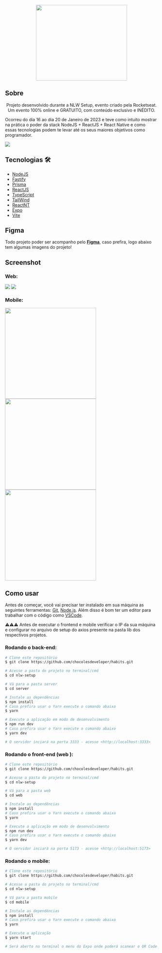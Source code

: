 <p align="center">
  <img src="https://raw.githubusercontent.com/chocolesdeveloper/habits/2e3b9b7d5cc440c8e87498f133e014f94d8a35bd/web/src/assets/logo.svg" width="300" height="250" />  
</p>

## Sobre

<p align="center">
  Projeto desenvolvido durante a NLW Setup, evento criado pela Rocketseat. Um evento 100% online e GRATUITO, com conteúdo exclusivo e INÉDITO.

Ocorreu do dia 16 ao dia 20 de Janeiro de 2023 e teve como intuito mostrar na prática o poder da stack NodeJS + ReactJS + React Native e como essas tecnologias podem te levar até os seus maiores objetivos como programador.
<p/>

<img src="https://github.com/chocolesdeveloper/habits/blob/main/web/public/Cover.png?raw=true" />

## Tecnologias 🛠️

* [NodeJS](https://nodejs.org/en/)
* [Fastify](https://www.fastify.io)
* [Prisma](https://www.prisma.io)
* [ReactJS](https://reactjs.org)
* [TypeScript](https://www.typescriptlang.org)
* [TailWind](https://tailwindcss.com)
* [ReactNT](https://reactnative.dev)
* [Expo](https://expo.dev)
* [Vite](https://www.vitejs.dev)

## Figma

Todo projeto poder ser acompanho pelo **[Figma](https://www.figma.com/file/TDYToNfZfinKwLqnPXOeKK/Habits-(i)-(Community)?node-id=6%3A343&t=TtesBaE7cBaPG4ZK-0)**, caso prefira, logo abaixo tem algumas imagens do projeto!

## Screenshot

### Web:

<img src="https://github.com/chocolesdeveloper/habits/blob/main/web/public/Home.jpg?raw=true" />
<img src="https://github.com/chocolesdeveloper/habits/blob/main/web/public/New%20habit.png?raw=true" />

### Mobile: 

<div>
  <img src="https://github.com/chocolesdeveloper/habits/blob/main/web/public/Home.png" width="300" height="auto" />
  <img src="https://github.com/chocolesdeveloper/habits/blob/main/web/public/New%20habit%20(1).png" width="300" height="auto" />
  <img src="https://github.com/chocolesdeveloper/habits/blob/main/web/public/Specific%20day.png?raw=true" width="300" height="auto" />
</div>

## Como usar

Antes de começar, você vai precisar ter instalado em sua máquina as seguintes ferramentas: [Git](https://git-scm.com), [Node.js](https://nodejs.org/en/). Além disso é bom ter um editor para trabalhar com o código como [VSCode](https://code.visualstudio.com).

⚠⚠⚠ Antes de executar o frontend e mobile verificar o IP da sua máquina e configurar no arquivo de setup do axios presente na pasta lib dos respectivos projetos.

### Rodando o back-end:

```bash
# Clone este repositório
$ git clone https://github.com/chocolesdeveloper/habits.git

# Acesse a pasta do projeto no terminal/cmd
$ cd nlw-setup

# Vá para a pasta server
$ cd server

# Instale as dependências
$ npm install
# Caso prefira usar o Yarn execute o comando abaixo
$ yarn

# Execute a aplicação em modo de desenvolvimento
$ npm run dev
# Caso prefira usar o Yarn execute o comando abaixo
$ yarn dev

# O servidor inciará na porta 3333 - acesse <http://localhost:3333>
```

### Rodando o front-end (**web** ):

```bash
# Clone este repositório
$ git clone https://github.com/chocolesdeveloper/habits.git

# Acesse a pasta do projeto no terminal/cmd
$ cd nlw-setup

# Vá para a pasta web
$ cd web

# Instale as dependências
$ npm install
# Caso prefira usar o Yarn execute o comando abaixo
$ yarn

# Execute a aplicação em modo de desenvolvimento
$ npm run dev
# Caso prefira usar o Yarn execute o comando abaixo
$ yarn dev

# O servidor inciará na porta 5173 - acesse <http://localhost:5173>
```

### Rodando o mobile:

```bash
# Clone este repositório
$ git clone https://github.com/chocolesdeveloper/habits.git

# Acesse a pasta do projeto no terminal/cmd
$ cd nlw-setup

# Vá para a pasta mobile
$ cd mobile

# Instale as dependências
$ npm install
# Caso prefira usar o Yarn execute o comando abaixo
$ yarn

# Execute a aplicação
$ yarn start

# Será aberto no terminal o menu do Expo onde poderá scanear o QR Code para executar o app diretamente no seu celular ou as opções de executar no emulador android ou iOS
```
